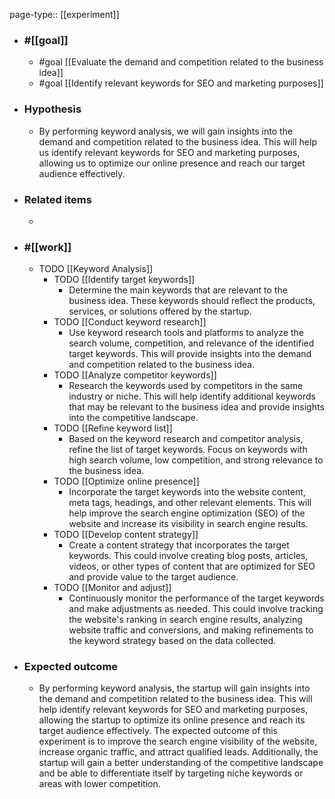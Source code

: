 page-type:: [[experiment]]



  - ### #[[goal]]
    - #goal [[Evaluate the demand and competition related to the business idea]]
    - #goal [[Identify relevant keywords for SEO and marketing purposes]]
  - ### Hypothesis
    - By performing keyword analysis, we will gain insights into the demand and competition related to the business idea. This will help us identify relevant keywords for SEO and marketing purposes, allowing us to optimize our online presence and reach our target audience effectively.
  - ### Related items
    - 
  - ### #[[work]]
    - TODO [[Keyword Analysis]]
      - TODO [[Identify target keywords]]
        - Determine the main keywords that are relevant to the business idea. These keywords should reflect the products, services, or solutions offered by the startup.
      - TODO [[Conduct keyword research]]
        - Use keyword research tools and platforms to analyze the search volume, competition, and relevance of the identified target keywords. This will provide insights into the demand and competition related to the business idea.
      - TODO [[Analyze competitor keywords]]
        - Research the keywords used by competitors in the same industry or niche. This will help identify additional keywords that may be relevant to the business idea and provide insights into the competitive landscape.
      - TODO [[Refine keyword list]]
        - Based on the keyword research and competitor analysis, refine the list of target keywords. Focus on keywords with high search volume, low competition, and strong relevance to the business idea.
      - TODO [[Optimize online presence]]
        - Incorporate the target keywords into the website content, meta tags, headings, and other relevant elements. This will help improve the search engine optimization (SEO) of the website and increase its visibility in search engine results.
      - TODO [[Develop content strategy]]
        - Create a content strategy that incorporates the target keywords. This could involve creating blog posts, articles, videos, or other types of content that are optimized for SEO and provide value to the target audience.
      - TODO [[Monitor and adjust]]
        - Continuously monitor the performance of the target keywords and make adjustments as needed. This could involve tracking the website's ranking in search engine results, analyzing website traffic and conversions, and making refinements to the keyword strategy based on the data collected.
  - ### Expected outcome
    - By performing keyword analysis, the startup will gain insights into the demand and competition related to the business idea. This will help identify relevant keywords for SEO and marketing purposes, allowing the startup to optimize its online presence and reach its target audience effectively. The expected outcome of this experiment is to improve the search engine visibility of the website, increase organic traffic, and attract qualified leads. Additionally, the startup will gain a better understanding of the competitive landscape and be able to differentiate itself by targeting niche keywords or areas with lower competition.
